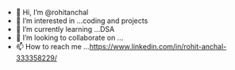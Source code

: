 - 👋 Hi, I’m @rohitanchal
- 👀 I’m interested in ...coding and projects 
- 🌱 I’m currently learning ...DSA
- 💞️ I’m looking to collaborate on ...
- 📫 How to reach me ...https://www.linkedin.com/in/rohit-anchal-333358229/

<!---
rohitanchal/rohitanchal is a ✨ special ✨ repository because its `README.md` (this file) appears on your GitHub profile.
You can click the Preview link to take a look at your changes.
--->
